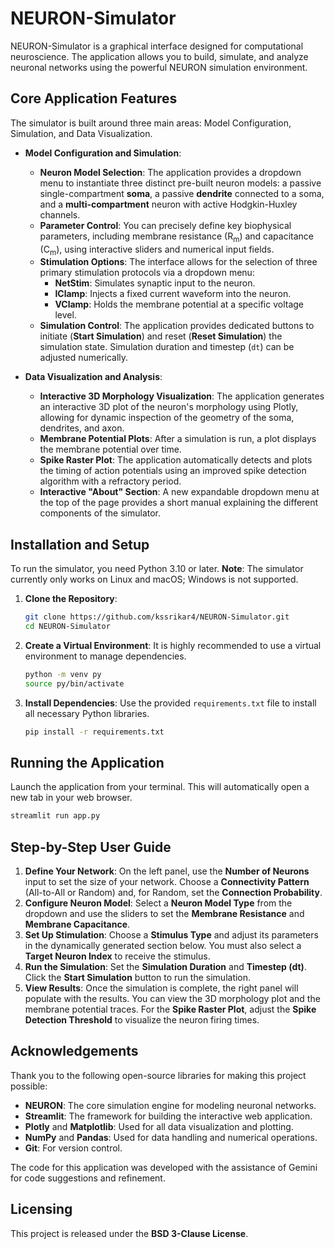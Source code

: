 # NEURON-Simulator

NEURON-Simulator is a graphical interface designed for computational neuroscience. The application allows you to build, simulate, and analyze neuronal networks using the powerful NEURON simulation environment.

## Core Application Features

The simulator is built around three main areas: Model Configuration, Simulation, and Data Visualization.

  * **Model Configuration and Simulation**:

      * **Neuron Model Selection**: The application provides a dropdown menu to instantiate three distinct pre-built neuron models: a passive single-compartment **soma**, a passive **dendrite** connected to a soma, and a **multi-compartment** neuron with active Hodgkin-Huxley channels.
      * **Parameter Control**: You can precisely define key biophysical parameters, including membrane resistance (R<sub>m</sub>) and capacitance (C<sub>m</sub>), using interactive sliders and numerical input fields.
      * **Stimulation Options**: The interface allows for the selection of three primary stimulation protocols via a dropdown menu:
          * **NetStim**: Simulates synaptic input to the neuron.
          * **IClamp**: Injects a fixed current waveform into the neuron.
          * **VClamp**: Holds the membrane potential at a specific voltage level.
      * **Simulation Control**: The application provides dedicated buttons to initiate (**Start Simulation**) and reset (**Reset Simulation**) the simulation state. Simulation duration and timestep (`dt`) can be adjusted numerically.

  * **Data Visualization and Analysis**:

      * **Interactive 3D Morphology Visualization**: The application generates an interactive 3D plot of the neuron's morphology using Plotly, allowing for dynamic inspection of the geometry of the soma, dendrites, and axon.
      * **Membrane Potential Plots**: After a simulation is run, a plot displays the membrane potential over time.
      * **Spike Raster Plot**: The application automatically detects and plots the timing of action potentials using an improved spike detection algorithm with a refractory period.
      * **Interactive "About" Section**: A new expandable dropdown menu at the top of the page provides a short manual explaining the different components of the simulator.

## Installation and Setup

To run the simulator, you need Python 3.10 or later. **Note**: The simulator currently only works on Linux and macOS; Windows is not supported.

1.  **Clone the Repository**:
    ```bash
    git clone https://github.com/kssrikar4/NEURON-Simulator.git
    cd NEURON-Simulator
    ```
2.  **Create a Virtual Environment**: It is highly recommended to use a virtual environment to manage dependencies.
    ```bash
    python -m venv py
    source py/bin/activate
    ```
3.  **Install Dependencies**: Use the provided `requirements.txt` file to install all necessary Python libraries.
    ```bash
    pip install -r requirements.txt
    ```

## Running the Application

Launch the application from your terminal. This will automatically open a new tab in your web browser.

```bash
streamlit run app.py
```

## Step-by-Step User Guide

1.  **Define Your Network**: On the left panel, use the **Number of Neurons** input to set the size of your network. Choose a **Connectivity Pattern** (All-to-All or Random) and, for Random, set the **Connection Probability**.
2.  **Configure Neuron Model**: Select a **Neuron Model Type** from the dropdown and use the sliders to set the **Membrane Resistance** and **Membrane Capacitance**.
3.  **Set Up Stimulation**: Choose a **Stimulus Type** and adjust its parameters in the dynamically generated section below. You must also select a **Target Neuron Index** to receive the stimulus.
4.  **Run the Simulation**: Set the **Simulation Duration** and **Timestep (dt)**. Click the **Start Simulation** button to run the simulation.
5.  **View Results**: Once the simulation is complete, the right panel will populate with the results. You can view the 3D morphology plot and the membrane potential traces. For the **Spike Raster Plot**, adjust the **Spike Detection Threshold** to visualize the neuron firing times.

## Acknowledgements

Thank you to the following open-source libraries for making this project possible:

  * **NEURON**: The core simulation engine for modeling neuronal networks.
  * **Streamlit**: The framework for building the interactive web application.
  * **Plotly** and **Matplotlib**: Used for all data visualization and plotting.
  * **NumPy** and **Pandas**: Used for data handling and numerical operations.
  * **Git**: For version control.

The code for this application was developed with the assistance of Gemini for code suggestions and refinement.

## Licensing

This project is released under the **BSD 3-Clause License**.
